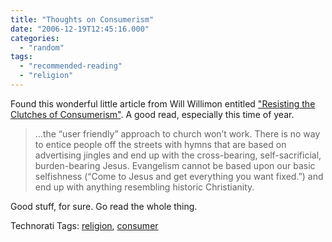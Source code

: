 ```yaml
---
title: "Thoughts on Consumerism"
date: "2006-12-19T12:45:16.000"
categories: 
  - "random"
tags: 
  - "recommended-reading"
  - "religion"
---
```


Found this wonderful little article from Will Willimon entitled ["Resisting the Clutches of Consumerism"](http://willimon.blogspot.com/2006/12/resisting-clutches-of-consumerism.html). A good read, especially this time of year.

> ...the “user friendly” approach to church won’t work. There is no way to entice people off the streets with hymns that are based on advertising jingles and end up with the cross-bearing, self-sacrificial, burden-bearing Jesus. Evangelism cannot be based upon our basic selfishness (“Come to Jesus and get everything you want fixed.”) and end up with anything resembling historic Christianity.

Good stuff, for sure. Go read the whole thing.

Technorati Tags: [religion](http://technorati.com/tag/religion), [consumer](http://technorati.com/tag/consumer)
